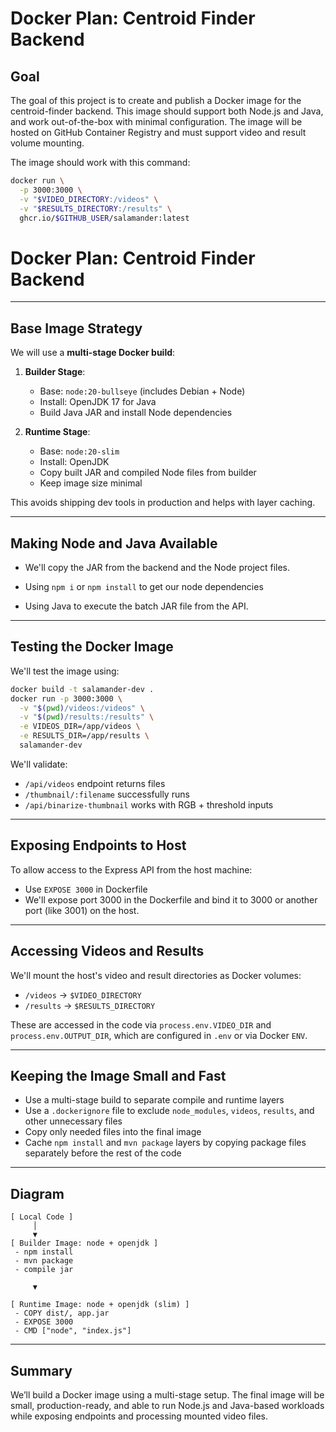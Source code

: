 # Docker Plan: Centroid Finder Backend

## Goal

The goal of this project is to create and publish a Docker image for the centroid-finder backend. This image should support both Node.js and Java, and work out-of-the-box with minimal configuration. The image will be hosted on GitHub Container Registry and must support video and result volume mounting.

The image should work with this command:

```bash
docker run \
  -p 3000:3000 \
  -v "$VIDEO_DIRECTORY:/videos" \
  -v "$RESULTS_DIRECTORY:/results" \
  ghcr.io/$GITHUB_USER/salamander:latest
```

# Docker Plan: Centroid Finder Backend


---

## Base Image Strategy

We will use a **multi-stage Docker build**:

1. **Builder Stage**:

   * Base: `node:20-bullseye` (includes Debian + Node)
   * Install: OpenJDK 17 for Java
   * Build Java JAR and install Node dependencies

2. **Runtime Stage**:

   * Base: `node:20-slim`
   * Install: OpenJDK
   * Copy built JAR and compiled Node files from builder
   * Keep image size minimal

This avoids shipping dev tools in production and helps with layer caching.

---

## Making Node and Java Available

* We'll copy the JAR from the backend and the Node project files.

* Using `npm i` or `npm install` to get our node dependencies
* Using Java to execute the batch JAR file from the API.

---

## Testing the Docker Image

We'll test the image using:

```bash
docker build -t salamander-dev .
docker run -p 3000:3000 \
  -v "$(pwd)/videos:/videos" \
  -v "$(pwd)/results:/results" \
  -e VIDEOS_DIR=/app/videos \
  -e RESULTS_DIR=/app/results \
  salamander-dev
```

We'll validate:

* `/api/videos` endpoint returns files
* `/thumbnail/:filename` successfully runs
* `/api/binarize-thumbnail` works with RGB + threshold inputs

---

## Exposing Endpoints to Host

To allow access to the Express API from the host machine:

* Use `EXPOSE 3000` in Dockerfile
* We'll expose port 3000 in the Dockerfile and bind it to 3000 or another port (like 3001) on the host.

---

## Accessing Videos and Results

We'll mount the host's video and result directories as Docker volumes:

* `/videos` → `$VIDEO_DIRECTORY`
* `/results` → `$RESULTS_DIRECTORY`

These are accessed in the code via `process.env.VIDEO_DIR` and `process.env.OUTPUT_DIR`, which are configured in `.env` or via Docker `ENV`.

---

## Keeping the Image Small and Fast

* Use a multi-stage build to separate compile and runtime layers
* Use a `.dockerignore` file to exclude `node_modules`, `videos`, `results`, and other unnecessary files
* Copy only needed files into the final image
* Cache `npm install` and `mvn package` layers by copying package files separately before the rest of the code

---

## Diagram

```
[ Local Code ]
     │
     ▼
[ Builder Image: node + openjdk ]
 - npm install
 - mvn package
 - compile jar

     ▼

[ Runtime Image: node + openjdk (slim) ]
 - COPY dist/, app.jar
 - EXPOSE 3000
 - CMD ["node", "index.js"]
```

---

## Summary

We’ll build a Docker image using a multi-stage setup. The final image will be small, production-ready, and able to run Node.js and Java-based workloads while exposing endpoints and processing mounted video files.
